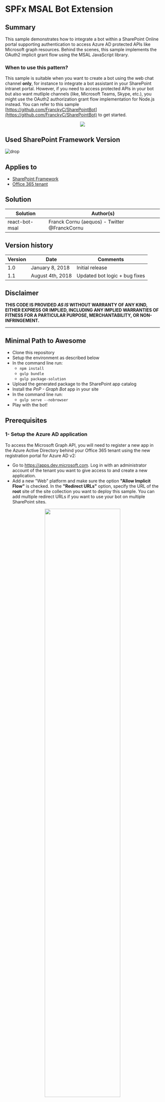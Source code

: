﻿# SPFx MSAL Bot Extension #

## Summary ##

This sample demonstrates how to integrate a bot within a SharePoint Online portal supporting authentication to access Azure AD protected APIs like Microsoft graph resources. Behind the scenes, this sample implements the OAuth2 implicit grant flow using the MSAL JavaScript library. 

### When to use this pattern? ###
This sample is suitable when you want to create a bot using the web chat channel **only**, for instance to integrate a bot assistant in your SharePoint intranet portal. 
However, if you need to access protected APIs in your bot but also want mutliple channels (like, Microsoft Teams, Skype, etc.), you might use the OAuth2 authorization grant flow implementation for Node.js instead. You can refer to this sample [https://github.com/FranckyC/SharePointBot](https://github.com/FranckyC/SharePointBot) to get started.

<p align="center">
  <img src="./images/react-msal-bot.gif"/>
</p>

## Used SharePoint Framework Version 
![drop](https://img.shields.io/badge/drop-1.5.1-green.svg)

## Applies to

* [SharePoint Framework](https:/dev.office.com/sharepoint)
* [Office 365 tenant](https://dev.office.com/sharepoint/docs/spfx/set-up-your-development-environment)

## Solution

Solution|Author(s)
--------|---------
react-bot-msal | Franck Cornu (aequos) - Twitter @FranckCornu

## Version history

Version|Date|Comments
-------|----|--------
1.0 | January 8, 2018 | Initial release
1.1 | August 4th, 2018 | Updated bot logic + bug fixes

## Disclaimer
**THIS CODE IS PROVIDED *AS IS* WITHOUT WARRANTY OF ANY KIND, EITHER EXPRESS OR IMPLIED, INCLUDING ANY IMPLIED WARRANTIES OF FITNESS FOR A PARTICULAR PURPOSE, MERCHANTABILITY, OR NON-INFRINGEMENT.**

---

## Minimal Path to Awesome

- Clone this repository
- Setup the environment as described below
- In the command line run:
  - `npm install`
  - `gulp bundle`
  - `gulp package-solution`
- Upload the generated package to the SharePoint app catalog
- Install the *PnP - Graph Bot* app in your site
- In the command line run:
  - `gulp serve --nobrowser`
- Play with the bot!

## Prerequisites ##
 
### 1- Setup the Azure AD application ###

To access the Microsoft Graph API, you will need to register a new app in the Azure Active Directory behind your Office 365 tenant using the new registration portal for Azure AD v2:
- Go to https://apps.dev.microsoft.com. Log in with an administrator account of the tenant you want to give access to and create a new application.
- Add a new "Web" platform and make sure the option **"Allow Implicit Flow"** is checked. In the **"Redirect URLs"** option, specify the URL of the **root** site of the site collection you want to deploy this sample. You can add multiple redirect URLs if you want to use your bot on multiple SharePoint sites.
<p align="center">
  <img width="70%" src="./images/aad_app_setup.png"/>
</p>

- Keep the permissions as is. They will determined at the runtime by the application. Refer to the **GraphBot.tsx** file to modifiy them according to your Microsoft graph queries.

### 2- Create the LUIS Model ###

- Go to the LUIS portal [https://www.luis.ai](https://www.luis.ai).
- Import a new application by reusing the **./bot/luis_sample_model.json** file. It will import intents and utterances automatically for this specific example. In the solution, intents are matched to specific graph queries. This is a very basic example so you can use your own intent/query combinations based on your requirements (use the [Microsoft Graph Explorer](https://developer.microsoft.com/en-us/graph/graph-explorer) to see samples):

  | LUIS Intent                |Graph Query
  | ---------------------------| -------------------------------------------------------------|
  | GetMyGroups                | https://graph.microsoft.com/v1.0/me/memberOf
  | GetMyManager               | https://graph.microsoft.com/v1.0/me/manager                        
  | <your_intent>              | <your_graph_query>

- Train and publish the application to the production slot. You can use the LUIS starter key to get started.

### 3- Create the bot in Azure ###
- In an Azure tenant (can be different from your Office 365 account), create a new *"Web App Bot"* (you can use a *"Functions Bot"* as well with few refactoring steps depending your requirements).
<p align="center">
  <img width="50%" src="./images/azure_bot.png"/>
</p>

- In the bot template, select a basic **Node.js** bot.
- In the bot *"Build"* setting, open the online code editor:
  - Replace the **app.js** code by the one of this sample contained in the **app.js** file.
  - Same thing for the **package.json** file.
<p align="center">
  <img width="30%" src="./images/online_editor.png"/>
</p>

- Open the console and type the following command line:
  - `npm i`
<p align="center">
  <img width="50%" src="./images/npm.png"/>
</p>

- In the application settings, add the following key/value pairs for the LUIS application:

  <p align="center">
    <img width="70%" src="./images/app_settings.png"/>
  </p>

  - **LuisAppId**: you can get this value directly in the URL on your LUIS application

  <p align="center">
    <img width="70%" src="./images/luis_app_id.png"/>
  </p>

  - **LuisAPIKey**: you can get this value in the publish settings.

  <p align="center">
    <img width="50%" src="./images/luis_key.png"/>
  </p>  

- In the *"Channels"* options, add a new **"Direct Line"** channel and generate a new secret key.

  <p align="center">
    <img width="70%" src="./images/direct_line.png"/>
  </p>  

### 4- Store your environement settings in the tenant property bag ###

The SharePoint extension does not store any settings directly in the code. They are fetched from the tenant property bag using the REST APIs. Once read, they are stored in the browser local storage to improve performances. 

- In the solution, modifiy the **Set-TenantProperties.ps1** PowerShell script to add your own values as follow: 

  | Setting                   | Value
  | --------------------------| -------------------------------------------------------------|
  | Client Id                 | The Azure Active Directory application id retrievable from the [https://apps.dev.microsoft.com](https://apps.dev.microsoft.com) portal. See prerequisites.
  | Bot Id                    | The bot application identifier. You can get this value in the *"Settings"* option from the bot Azure resource (the "Microsoft App ID" value).
  | Direct Line Secret        | The bot Direct Line channel secret. You can get this value in the *"Channels"* option from the bot Azure resource.
  | Tenant Id                 | The Office 365 tenant id. You can get this value in the [Azure AD portal](https://support.office.com/en-us/article/Find-your-Office-365-tenant-ID-6891b561-a52d-4ade-9f39-b492285e2c9b).
 
- Execute the script targeting your Office 365 tenant. Make sure the latest [PnP Cmdlets](https://github.com/SharePoint/PnP-PowerShell/releases) are installed on your machine.

## Debug your bot locally ##

### Debug the SPFx extension ###

To debug the SPFx code, you will need to package (`gulp bundle` and `gulp package-solution`) and deploy the application in your Office 365 environment first and then host your code locally (by running `gulp serve --nobrowser`). 

You could also debug using the SharePoint hosted workbench but, in this scenario, you would update the redirect URL of your Azure AD App pointing to the workbench.aspx page in your SharePoin site.

For convenience, you can also use the SPFx [debug configuration for Visual Studio code](https://docs.microsoft.com/en-us/sharepoint/dev/spfx/debug-in-vscode).

### Debug the bot logic ###

To debug the bot logic, you will need to use the **ngrok** third party tool to create a gateway pointing to your local machine. 
- Download ngrok ([executable](https://ngrok.com/download) or [npm cli](https://www.npmjs.com/package/ngrok))
- In a Node.js console, run `ngrok http 3978` and copy the generated URL (the *https* one)
- Start your Node.js server (i.e your bot). In Visual Studio Code, simply press F5.
- In the bot settings from your Azure portal, change the messaging endpoint by the generated ngrok URL:
  <p align="center">
    <img width="70%" src="./images/ngrok.png"/>
  </p>  

- Send messages through the SPFx extension. Messages will now be redirected to your local machine.

**Important**: in this mode, your bot won't be able to send messages back to your SPFx extension so won't see them.

## Features
This Web Part illustrates the following concepts on top of the SharePoint Framework and Bot Framework:

- *SharePoint Framework concepts*
    - Use the new [**M**icro**S**oft **A**uthentication **L**ibrary](https://github.com/AzureAD/microsoft-authentication-library-for-js) library (instead of ADAL) to access Azure AD protected APIs (ex: Microsoft Graph API) using the [OAuth2 implicit grant flow](https://docs.microsoft.com/en-us/azure/active-directory/develop/active-directory-dev-understanding-oauth2-implicit-grant).
    - Store and read settings in the tenant property bag using REST
    - Integrate and configure the [Bot Framework Web Chat](https://github.com/Microsoft/BotFramework-WebChat) React control with the Direct Line channel.
        - Retrieve the bot conversation history for the current user
    - Use the PnP JavaScript storage utilities (i.e. local storage).
- *Bot Framework concepts*
    - Use the [backchannel](https://docs.microsoft.com/en-us/bot-framework/nodejs/bot-builder-nodejs-backchannel) to send data between a JavaScript application (i.e SPFx extension) and the bot.
    - Store and use private conversation data for the current using in the ["in memory"](https://docs.microsoft.com/en-us/bot-framework/nodejs/bot-builder-nodejs-state) bot storage

<img src="https://telemetry.sharepointpnp.com/sp-dev-fx-extensions/samples/react-msal-bot" />


